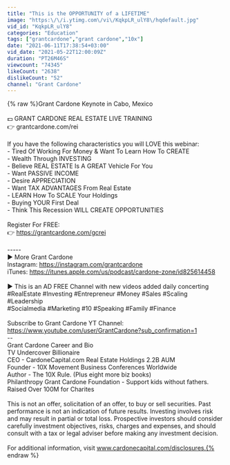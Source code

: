 ```yaml
---
title: "This is the OPPORTUNITY of a LIFETIME"
image: "https:\/\/i.ytimg.com\/vi\/KqkpLR_ulY8\/hqdefault.jpg"
vid_id: "KqkpLR_ulY8"
categories: "Education"
tags: ["grantcardone","grant cardone","10x"]
date: "2021-06-11T17:38:54+03:00"
vid_date: "2021-05-22T12:00:09Z"
duration: "PT26M46S"
viewcount: "74345"
likeCount: "2638"
dislikeCount: "52"
channel: "Grant Cardone"
---
```

{% raw %}Grant Cardone Keynote in Cabo, Mexico<br /><br />💵 GRANT CARDONE REAL ESTATE LIVE TRAINING<br />👉  grantcardone.com/rei<br /><br />If you have the following characteristics you will LOVE this webinar:<br />- Tired Of Working For Money &amp; Want To Learn How To CREATE<br />- ​Wealth Through INVESTING<br />​- Believe REAL ESTATE Is A GREAT Vehicle For You<br />​- Want PASSIVE INCOME<br />​- Desire APPRECIATION<br />- ​Want TAX ADVANTAGES From Real Estate <br />​- LEARN How To SCALE Your Holdings<br />​- Buying YOUR First Deal<br />​- Think This Recession WILL CREATE OPPORTUNITIES<br /><br />Register For FREE:<br />👉  <a rel="nofollow" target="blank" href="https://grantcardone.com/gcrei">https://grantcardone.com/gcrei</a><br /><br />-----<br />► More Grant Cardone<br />Instagram: <a rel="nofollow" target="blank" href="https://instagram.com/grantcardone">https://instagram.com/grantcardone</a><br />iTunes: <a rel="nofollow" target="blank" href="https://itunes.apple.com/us/podcast/cardone-zone/id825614458">https://itunes.apple.com/us/podcast/cardone-zone/id825614458</a><br /><br />► This is an AD FREE Channel with new videos added daily concerting <br />#RealEstate #Investing #Entrepreneur #Money #Sales #Scaling #Leadership<br />#Socialmedia #Marketing #10 #Speaking #Family #Finance<br /><br />Subscribe to Grant Cardone YT Channel: <br /><a rel="nofollow" target="blank" href="https://www.youtube.com/user/GrantCardone?sub_confirmation=1">https://www.youtube.com/user/GrantCardone?sub_confirmation=1</a><br />--<br />Grant Cardone Career and Bio<br />TV   Undercover Billionaire<br />CEO -   CardoneCapital.com Real Estate Holdings 2.2B AUM<br />Founder -  10X Movement Business Conferences Worldwide<br />Author -   The 10X Rule. (Plus eight more biz books)<br />Philanthropy Grant Cardone Foundation - Support kids without fathers.<br />Raised Over 100M for Charites<br /><br />This is not an offer, solicitation of an offer, to buy or sell securities. Past performance is not an indication of future results. Investing involves risk and may result in partial or total loss. Prospective investors should consider carefully investment objectives, risks, charges and expenses, and should consult with a tax or legal adviser before making any investment decision. <br /><br />For additional information, visit www.cardonecapital.com/disclosures.{% endraw %}
